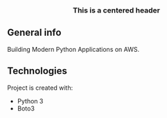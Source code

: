 <h3 align="center">This is a centered header</h3>

## General info
Building Modern Python Applications on AWS.


## Technologies
Project is created with:
* Python 3
* Boto3
